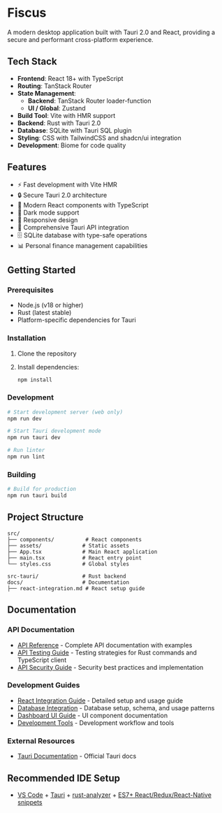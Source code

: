 # Fiscus

A modern desktop application built with Tauri 2.0 and React, providing a secure and performant cross-platform experience.

## Tech Stack

- **Frontend**: React 18+ with TypeScript
- **Routing**: TanStack Router
- **State Management**:
  - **Backend**: TanStack Router loader-function
  - **UI / Global**: Zustand
- **Build Tool**: Vite with HMR support
- **Backend**: Rust with Tauri 2.0
- **Database**: SQLite with Tauri SQL plugin
- **Styling**: CSS with TailwindCSS and shadcn/ui integration
- **Development**: Biome for code quality

## Features

- ⚡ Fast development with Vite HMR
- 🔒 Secure Tauri 2.0 architecture
- 🎨 Modern React components with TypeScript
- 🌙 Dark mode support
- 📱 Responsive design
- 🔧 Comprehensive Tauri API integration
- 🗄️ SQLite database with type-safe operations
- 📊 Personal finance management capabilities

## Getting Started

### Prerequisites

- Node.js (v18 or higher)
- Rust (latest stable)
- Platform-specific dependencies for Tauri

### Installation

1. Clone the repository
2. Install dependencies:

   ```bash
   npm install
   ```

### Development

```bash
# Start development server (web only)
npm run dev

# Start Tauri development mode
npm run tauri dev

# Run linter
npm run lint
```

### Building

```bash
# Build for production
npm run tauri build
```

## Project Structure

```
src/
├── components/          # React components
├── assets/             # Static assets
├── App.tsx             # Main React application
├── main.tsx            # React entry point
└── styles.css          # Global styles

src-tauri/              # Rust backend
docs/                   # Documentation
├── react-integration.md # React setup guide
```

## Documentation

### API Documentation

- [API Reference](docs/api-reference.md) - Complete API documentation with examples
- [API Testing Guide](docs/api-testing-guide.md) - Testing strategies for Rust commands and TypeScript client
- [API Security Guide](docs/api-security-guide.md) - Security best practices and implementation

### Development Guides

- [React Integration Guide](docs/react-integration.md) - Detailed setup and usage guide
- [Database Integration](docs/database-integration.md) - Database setup, schema, and usage patterns
- [Dashboard UI Guide](docs/dashboard-ui-guide.md) - UI component documentation
- [Development Tools](docs/development-tools.md) - Development workflow and tools

### External Resources

- [Tauri Documentation](https://v2.tauri.app/) - Official Tauri docs

## Recommended IDE Setup

- [VS Code](https://code.visualstudio.com/) + [Tauri](https://marketplace.visualstudio.com/items?itemName=tauri-apps.tauri-vscode) + [rust-analyzer](https://marketplace.visualstudio.com/items?itemName=rust-lang.rust-analyzer) + [ES7+ React/Redux/React-Native snippets](https://marketplace.visualstudio.com/items?itemName=dsznajder.es7-react-js-snippets)
